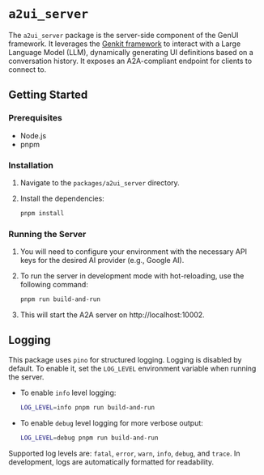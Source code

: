 # `a2ui_server`

The `a2ui_server` package is the server-side component of the GenUI framework. It leverages the [Genkit framework](https://genkit.dev/) to interact with a Large Language Model (LLM), dynamically generating UI definitions based on a conversation history. It exposes an A2A-compliant endpoint for clients to connect to.

## Getting Started

### Prerequisites

- Node.js
- pnpm

### Installation

1. Navigate to the `packages/a2ui_server` directory.
2. Install the dependencies:

   ```bash
   pnpm install
   ```

### Running the Server

1. You will need to configure your environment with the necessary API keys for the desired AI provider (e.g., Google AI).
2. To run the server in development mode with hot-reloading, use the following command:

   ```bash
   pnpm run build-and-run
   ```

3. This will start the A2A server on http://localhost:10002.

## Logging

This package uses `pino` for structured logging. Logging is disabled by default. To enable it, set the `LOG_LEVEL` environment variable when running the server.

- To enable `info` level logging:

  ```bash
  LOG_LEVEL=info pnpm run build-and-run
  ```

- To enable `debug` level logging for more verbose output:

  ```bash
  LOG_LEVEL=debug pnpm run build-and-run
  ```

Supported log levels are: `fatal`, `error`, `warn`, `info`, `debug`, and `trace`. In development, logs are automatically formatted for readability.
